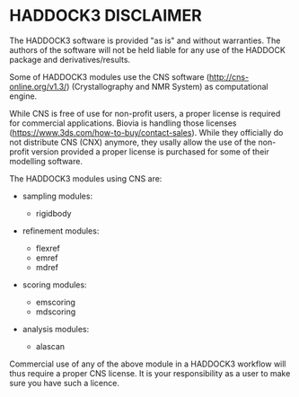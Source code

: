 # HADDOCK3 DISCLAIMER

The HADDOCK3 software is provided "as is" and without warranties.
The authors of the software will not be held liable for any use of the HADDOCK package and derivatives/results. 

Some of HADDOCK3 modules use the CNS software (http://cns-online.org/v1.3/) (Crystallography and NMR System) 
as computational engine.

While CNS is free of use for non-profit users, a proper license is required for commercial applications. 
Biovia is handling those licenses (https://www.3ds.com/how-to-buy/contact-sales). 
While they officially do not distribute CNS (CNX) anymore, they usally allow the use of the non-profit version 
provided a proper license is purchased for some of their modelling software.

The HADDOCK3 modules using CNS are:

- sampling modules:
	- rigidbody

- refinement modules:
	- flexref
	- emref
	- mdref
	
- scoring modules:
	- emscoring
	- mdscoring
	
- analysis modules:
	- alascan

Commercial use of any of the above module in a HADDOCK3 workflow will thus require a proper CNS license.
It is your responsibility as a user to make sure you have such a licence.

